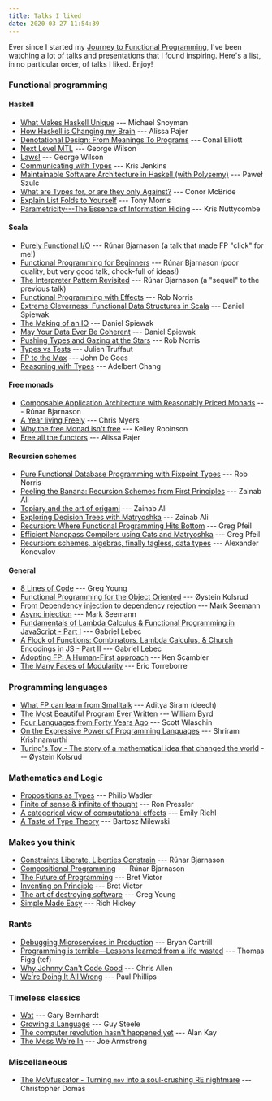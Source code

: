 ```yaml
---
title: Talks I liked
date: 2020-03-27 11:54:39
---
```


Ever since I started my [Journey to Functional Programming](https://www.youtube.com/watch?v=g1EvM4CbUvM), I've been watching a lot of talks and presentations that I found inspiring. Here's a list, in no particular order, of talks I liked. Enjoy!


### Functional programming

#### Haskell

 * [What Makes Haskell Unique](https://www.youtube.com/watch?v=DebDaiYev2M) --- Michael Snoyman
 * [How Haskell is Changing my Brain](https://vimeo.com/96639840) --- Alissa Pajer
 * [Denotational Design: From Meanings To Programs](https://www.youtube.com/watch?v=bmKYiUOEo2A) --- Conal Elliott
 * [Next Level MTL](https://www.youtube.com/watch?v=GZPup5Iuaqw) --- George Wilson
 * [Laws!](https://www.youtube.com/watch?v=VzNGF4V937o) --- George Wilson
 * [Communicating with Types](https://www.youtube.com/watch?v=R2afqbzWDiU) --- Kris Jenkins
 * [Maintainable Software Architecture in Haskell (with Polysemy)](https://www.youtube.com/watch?v=kIwd1D9m1gE) --- Paweł Szulc
 * [What are Types for, or are they only Against?](https://www.youtube.com/watch?v=3U3lV5VPmOU) --- Conor McBride
 * [Explain List Folds to Yourself](https://vimeo.com/64673035) --- Tony Morris
 * [Parametricity---The Essence of Information Hiding](https://www.youtube.com/watch?v=v6de5KWFY6M) --- Kris Nuttycombe

#### Scala

 * [Purely Functional I/O](https://www.infoq.com/presentations/io-functional-side-effects/) --- Rúnar Bjarnason (a talk that made FP "click" for me!)
 * [Functional Programming for Beginners](https://www.youtube.com/watch?v=aAtPi23nLcw) --- Rúnar Bjarnason (poor quality, but very good talk, chock-full of ideas!)
 * [The Interpreter Pattern Revisited](https://www.youtube.com/watch?v=hmX2s3pe_qk) --- Rúnar Bjarnason (a "sequel" to the previous talk)
 * [Functional Programming with Effects](https://www.youtube.com/watch?v=30q6BkBv5MY) --- Rob Norris
 * [Extreme Cleverness: Functional Data Structures in Scala](https://www.youtube.com/watch?v=pNhBQJN44YQ) --- Daniel Spiewak
 * [The Making of an IO](https://www.youtube.com/watch?v=g_jP47HFpWA) --- Daniel Spiewak
 * [May Your Data Ever Be Coherent](https://www.youtube.com/watch?v=gVXt1RG_yN0) --- Daniel Spiewak
 * [Pushing Types and Gazing at the Stars](https://skillsmatter.com/skillscasts/11626-keynote-pushing-types-and-gazing-at-the-stars) --- Rob Norris
 * [Types vs Tests](https://skillsmatter.com/skillscasts/12648-types-vs-tests) --- Julien Truffaut
 * [FP to the Max](https://www.youtube.com/watch?v=sxudIMiOo68) --- John De Goes
 * [Reasoning with Types](https://www.youtube.com/watch?v=TbASMeJSh9s) --- Adelbert Chang

#### Free monads

* [Composable Application Architecture with Reasonably Priced Monads](https://www.youtube.com/watch?v=M258zVn4m2M) --- Rúnar Bjarnason
* [A Year living Freely](https://www.youtube.com/watch?v=rK53C-xyPWw) --- Chris Myers
* [Why the free Monad isn't free](https://www.youtube.com/watch?v=U0lK0hnbc4U) --- Kelley Robinson
* [Free all the functors](https://vimeo.com/128467878) --- Alissa Pajer

#### Recursion schemes

 * [Pure Functional Database Programming with Fixpoint Types](https://www.youtube.com/watch?v=rBmx9NsNSXM) --- Rob Norris
 * [Peeling the Banana: Recursion Schemes from First Principles](https://www.youtube.com/watch?v=XZ9nPZbaYfE) --- Zainab Ali
 * [Topiary and the art of origami](https://skillsmatter.com/skillscasts/10959-topiary-and-the-art-of-origami) --- Zainab Ali
 * [Exploring Decision Trees with Matryoshka](https://www.youtube.com/watch?v=TrPlVnoLxTI) --- Zainab Ali
 * [Recursion: Where Functional Programming Hits Bottom](https://www.youtube.com/watch?v=24UoRaoKLjM) --- Greg Pfeil
 * [Efficient Nanopass Compilers using Cats and Matryoshka](https://www.youtube.com/watch?v=TQIHRBXM75E) --- Greg Pfeil
 * [Recursion: schemes, algebras, finally tagless, data types](https://www.youtube.com/watch?v=q_xPKaAcWtI) --- Alexander Konovalov

#### General

 * [8 Lines of Code](https://www.infoq.com/presentations/8-lines-code-refactoring/) --- Greg Young
 * [Functional Programming for the Object Oriented](https://www.youtube.com/watch?v=I2tMmsZC1ZU) --- Øystein Kolsrud
 * [From Dependency injection to dependency rejection](https://www.youtube.com/watch?v=cxs7oLGrxQ4) --- Mark Seemann
 * [Async injection](https://www.youtube.com/watch?v=o9qL4HcDpIQ) --- Mark Seemann
 * [Fundamentals of Lambda Calculus & Functional Programming in JavaScript - Part I](https://www.youtube.com/watch?v=3VQ382QG-y4) --- Gabriel Lebec
 * [A Flock of Functions: Combinators, Lambda Calculus, & Church Encodings in JS - Part II](https://www.youtube.com/watch?v=pAnLQ9jwN-E) --- Gabriel Lebec
 * [Adopting FP: A Human-First approach](https://www.youtube.com/watch?v=vpcKnqyNdSQ) --- Ken Scambler
 * [The Many Faces of Modularity](https://www.youtube.com/watch?v=SfW9w-FogeE) --- Eric Torreborre

### Programming languages

 * [What FP can learn from Smalltalk](https://www.youtube.com/watch?v=baxtyeFVn3w) --- Aditya Siram (deech)
 * [The Most Beautiful Program Ever Written](https://www.youtube.com/watch?v=OyfBQmvr2Hc) --- William Byrd
 * [Four Languages from Forty Years Ago](https://www.youtube.com/watch?v=0fpDlAEQio4) --- Scott Wlaschin
 * [On the Expressive Power of Programming Languages](https://www.youtube.com/watch?v=43XaZEn2aLc) --- Shriram Krishnamurthi
 * [Turing's Toy - The story of a mathematical idea that changed the world](https://www.youtube.com/watch?v=6MJHYQ4dmAI) --- Øystein Kolsrud

### Mathematics and Logic

 * [Propositions as Types](https://www.youtube.com/watch?v=IOiZatlZtGU) --- Philip Wadler
 * [Finite of sense & infinite of thought](https://www.youtube.com/watch?v=c_nPnURW6BU) --- Ron Pressler
 * [A categorical view of computational effects](https://www.youtube.com/watch?v=Ssx2_JKpB3U) --- Emily Riehl
 * [A Taste of Type Theory](https://www.youtube.com/watch?v=Nvw74z8uQVU) --- Bartosz Milewski

### Makes you think

 * [Constraints Liberate, Liberties Constrain](https://www.youtube.com/watch?v=GqmsQeSzMdw) --- Rúnar Bjarnason
 * [Compositional Programming](https://www.youtube.com/watch?v=ElLxn_l7P2I) --- Rúnar Bjarnason
 * [The Future of Programming](https://vimeo.com/71278954) --- Bret Victor
 * [Inventing on Principle](https://vimeo.com/36579366) --- Bret Victor
 * [The art of destroying software](https://vimeo.com/108441214) --- Greg Young
 * [Simple Made Easy](https://www.youtube.com/watch?v=SxdOUGdseq4) --- Rich Hickey

### Rants

 * [Debugging Microservices in Production](https://www.infoq.com/presentations/debugging-microservices-production/) --- Bryan Cantrill
 * [Programming is terrible—Lessons learned from a life wasted](https://www.youtube.com/watch?v=csyL9EC0S0c) --- Thomas Figg (tef)
 * [Why Johnny Can't Code Good](https://www.youtube.com/watch?v=2xyZeovFqCA) --- Chris Allen
 * [We're Doing It All Wrong](https://www.youtube.com/watch?v=TS1lpKBMkgg) --- Paul Phillips

### Timeless classics

 * [Wat](https://www.destroyallsoftware.com/talks/wat) --- Gary Bernhardt
 * [Growing a Language](https://www.youtube.com/watch?v=_ahvzDzKdB0) --- Guy Steele
 * [The computer revolution hasn't happened yet](https://www.youtube.com/watch?v=oKg1hTOQXoY) --- Alan Kay
 * [The Mess We're In](https://www.youtube.com/watch?v=lKXe3HUG2l4) --- Joe Armstrong

### Miscellaneous

 * [The MoVfuscator - Turning `mov` into a soul-crushing RE nightmare](https://www.youtube.com/watch?v=R7EEoWg6Ekk) --- Christopher Domas
